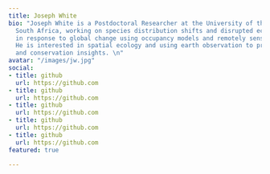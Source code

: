 ```yaml
---
title: Joseph White
bio: "Joseph White is a Postdoctoral Researcher at the University of the Witwatersrand,
  South Africa, working on species distribution shifts and disrupted ecosystem services
  in response to global change using occupancy models and remotely sensed products.
  He is interested in spatial ecology and using earth observation to provide ecological
  and conservation insights. \n"
avatar: "/images/jw.jpg"
social:
- title: github
  url: https://github.com
- title: github
  url: https://github.com
- title: github
  url: https://github.com
- title: github
  url: https://github.com
- title: github
  url: https://github.com
featured: true

---
```

